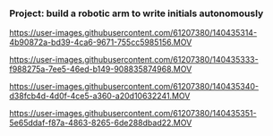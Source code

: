 ### Project: build a robotic arm to write initials autonomously


https://user-images.githubusercontent.com/61207380/140435314-4b90872a-bd39-4ca6-9671-755cc5985156.MOV



https://user-images.githubusercontent.com/61207380/140435333-f988275a-7ee5-46ed-b149-908835874968.MOV



https://user-images.githubusercontent.com/61207380/140435340-d38fcb4d-4d0f-4ce5-a360-a20d10632241.MOV



https://user-images.githubusercontent.com/61207380/140435351-5e65ddaf-f87a-4863-8265-6de288dbad22.MOV

